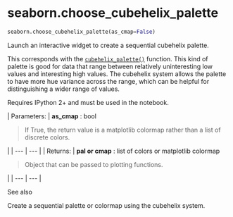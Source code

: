 # seaborn.choose_cubehelix_palette

```py
seaborn.choose_cubehelix_palette(as_cmap=False)
```

Launch an interactive widget to create a sequential cubehelix palette.

This corresponds with the [`cubehelix_palette()`](seaborn.cubehelix_palette.html#seaborn.cubehelix_palette "seaborn.cubehelix_palette") function. This kind of palette is good for data that range between relatively uninteresting low values and interesting high values. The cubehelix system allows the palette to have more hue variance across the range, which can be helpful for distinguishing a wider range of values.

Requires IPython 2+ and must be used in the notebook.

| Parameters: | **as_cmap** : bool

> If True, the return value is a matplotlib colormap rather than a list of discrete colors.

 |
| --- | --- |
| Returns: | **pal or cmap** : list of colors or matplotlib colormap

> Object that can be passed to plotting functions.

 |
| --- | --- |

See also

Create a sequential palette or colormap using the cubehelix system.